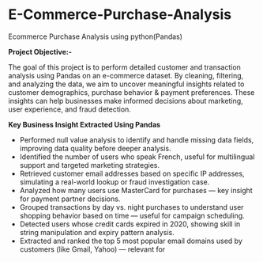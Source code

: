# E-Commerce-Purchase-Analysis
Ecommerce Purchase Analysis using python(Pandas)

**Project Objective:-**

The goal of this project is to perform detailed customer and transaction analysis using Pandas on an e-commerce dataset. By cleaning, filtering, and analyzing the data, we aim to uncover meaningful insights related to customer demographics, purchase behavior & payment preferences. These insights can help businesses make informed decisions about marketing, user experience, and fraud detection.

**Key Business Insight Extracted Using Pandas**

- Performed null value analysis to identify and handle missing data fields, improving data quality before deeper analysis.
- Identified the number of users who speak French, useful for multilingual support and targeted marketing strategies.
- Retrieved customer email addresses based on specific IP addresses, simulating a real-world lookup or fraud investigation case.
- Analyzed how many users use MasterCard for purchases — key insight for payment partner decisions.
- Grouped transactions by day vs. night purchases to understand user shopping behavior based on time — useful for campaign scheduling.
- Detected users whose credit cards expired in 2020, showing skill in string manipulation and expiry pattern analysis.
- Extracted and ranked the top 5 most popular email domains used by customers (like Gmail, Yahoo) — relevant for
